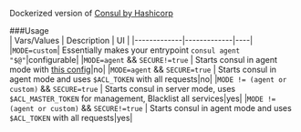 Dockerized version of [Consul by Hashicorp](https://www.consul.io/)

###Usage  
| Vars/Values | Description | UI |
|-------------|-------------|----|
|`MODE=custom`| Essentially makes your entrypoint `consul agent "$@"`|configurable|
|`MODE=agent` && `SECURE!=true` | Starts consul in agent mode with [this config](./src/agent.json)|no|
|`MODE=agent` && `SECURE=true` | Starts consul in agent mode and uses `$ACL_TOKEN` with all requests|no|
|`MODE != (agent or custom)` && `SECURE=true` | Starts consul in server mode, uses `$ACL_MASTER_TOKEN` for management, Blacklist all services|yes|
|`MODE != (agent or custom)` && `SECURE!=true`  | Starts consul in agent mode and uses `$ACL_TOKEN` with all requests|yes|
